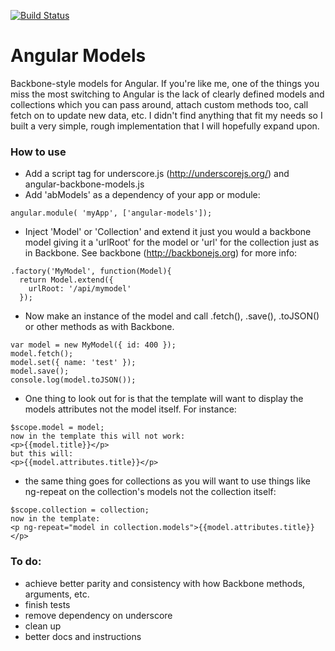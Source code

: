 [![Build Status](https://travis-ci.org/evanhobbs/angular-models.svg?branch=master)](https://travis-ci.org/evanhobbs/angular-models)
# Angular Models

Backbone-style models for Angular. If you're like me, one of the things you miss the most switching
to Angular is the lack of clearly defined models and collections which you can pass around, attach
custom methods too, call fetch on to update new data, etc. I didn't find anything that fit my needs
so I built a very simple, rough implementation that I will hopefully expand upon.

### How to use
- Add a script tag for underscore.js (http://underscorejs.org/) and angular-backbone-models.js
- Add 'abModels' as a dependency of your app or module:
````
angular.module( 'myApp', ['angular-models']);
````
- Inject 'Model' or 'Collection' and extend it just you would a backbone model giving it a 'urlRoot'
for the model or 'url' for the collection just as in Backbone. See backbone (http://backbonejs.org)
for more info:
````
.factory('MyModel', function(Model){
  return Model.extend({
	urlRoot: '/api/mymodel'
  });
````
- Now make an instance of the model and call .fetch(), .save(), .toJSON() or other methods as with Backbone.
````
var model = new MyModel({ id: 400 });
model.fetch();
model.set({ name: 'test' });
model.save();
console.log(model.toJSON());
````
- One thing to look out for is that the template will want to display the models attributes not the
model itself. For instance:
````
$scope.model = model;
now in the template this will not work:
<p>{{model.title}}</p>
but this will:
<p>{{model.attributes.title}}</p>
````
- the same thing goes for collections as you will want to use things like ng-repeat on the collection's
models not the collection itself:
````
$scope.collection = collection;
now in the template:
<p ng-repeat="model in collection.models">{{model.attributes.title}}</p>
````
### To do:
- achieve better parity and consistency with how Backbone methods, arguments, etc.
- finish tests
- remove dependency on underscore
- clean up
- better docs and instructions
